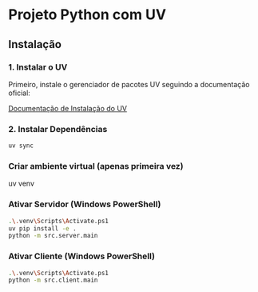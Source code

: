 # Projeto Python com UV

## Instalação

### 1. Instalar o UV

Primeiro, instale o gerenciador de pacotes UV seguindo a documentação oficial:

[Documentação de Instalação do UV](https://astral.sh/docs/uv#installation)

### 2. Instalar Dependências

```bash
uv sync
```

### Criar ambiente virtual (apenas primeira vez)
uv venv

### Ativar Servidor (Windows PowerShell)
```bash
.\.venv\Scripts\Activate.ps1
uv pip install -e .
python -m src.server.main
```

### Ativar Cliente (Windows PowerShell)
```bash
.\.venv\Scripts\Activate.ps1
python -m src.client.main
```